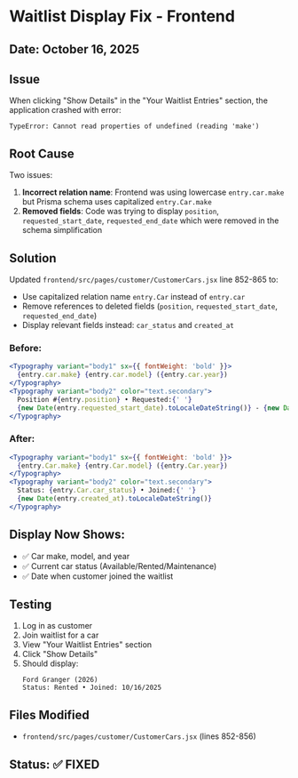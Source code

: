 # Waitlist Display Fix - Frontend

## Date: October 16, 2025

## Issue
When clicking "Show Details" in the "Your Waitlist Entries" section, the application crashed with error:
```
TypeError: Cannot read properties of undefined (reading 'make')
```

## Root Cause
Two issues:
1. **Incorrect relation name**: Frontend was using lowercase `entry.car.make` but Prisma schema uses capitalized `entry.Car.make`
2. **Removed fields**: Code was trying to display `position`, `requested_start_date`, `requested_end_date` which were removed in the schema simplification

## Solution
Updated `frontend/src/pages/customer/CustomerCars.jsx` line 852-865 to:
- Use capitalized relation name `entry.Car` instead of `entry.car`
- Remove references to deleted fields (`position`, `requested_start_date`, `requested_end_date`)
- Display relevant fields instead: `car_status` and `created_at`

### Before:
```jsx
<Typography variant="body1" sx={{ fontWeight: 'bold' }}>
  {entry.car.make} {entry.car.model} ({entry.car.year})
</Typography>
<Typography variant="body2" color="text.secondary">
  Position #{entry.position} • Requested:{' '}
  {new Date(entry.requested_start_date).toLocaleDateString()} - {new Date(entry.requested_end_date).toLocaleDateString()}
</Typography>
```

### After:
```jsx
<Typography variant="body1" sx={{ fontWeight: 'bold' }}>
  {entry.Car.make} {entry.Car.model} ({entry.Car.year})
</Typography>
<Typography variant="body2" color="text.secondary">
  Status: {entry.Car.car_status} • Joined:{' '}
  {new Date(entry.created_at).toLocaleDateString()}
</Typography>
```

## Display Now Shows:
- ✅ Car make, model, and year
- ✅ Current car status (Available/Rented/Maintenance)
- ✅ Date when customer joined the waitlist

## Testing
1. Log in as customer
2. Join waitlist for a car
3. View "Your Waitlist Entries" section
4. Click "Show Details"
5. Should display:
   ```
   Ford Granger (2026)
   Status: Rented • Joined: 10/16/2025
   ```

## Files Modified
- `frontend/src/pages/customer/CustomerCars.jsx` (lines 852-856)

## Status: ✅ FIXED
